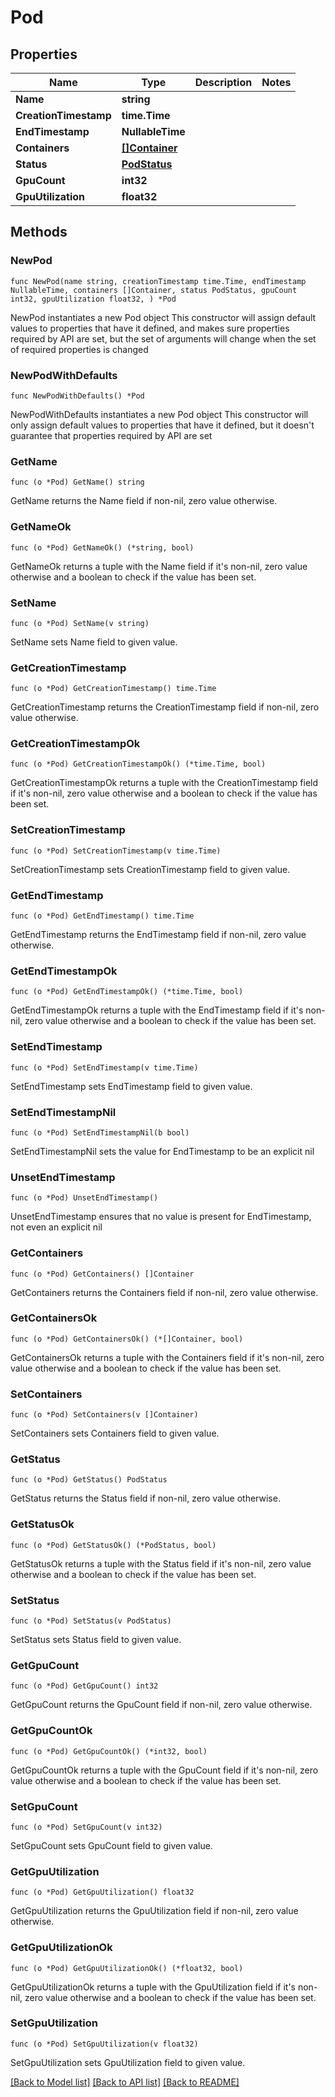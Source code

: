 # Pod

## Properties

Name | Type | Description | Notes
------------ | ------------- | ------------- | -------------
**Name** | **string** |  | 
**CreationTimestamp** | **time.Time** |  | 
**EndTimestamp** | **NullableTime** |  | 
**Containers** | [**[]Container**](Container.md) |  | 
**Status** | [**PodStatus**](PodStatus.md) |  | 
**GpuCount** | **int32** |  | 
**GpuUtilization** | **float32** |  | 

## Methods

### NewPod

`func NewPod(name string, creationTimestamp time.Time, endTimestamp NullableTime, containers []Container, status PodStatus, gpuCount int32, gpuUtilization float32, ) *Pod`

NewPod instantiates a new Pod object
This constructor will assign default values to properties that have it defined,
and makes sure properties required by API are set, but the set of arguments
will change when the set of required properties is changed

### NewPodWithDefaults

`func NewPodWithDefaults() *Pod`

NewPodWithDefaults instantiates a new Pod object
This constructor will only assign default values to properties that have it defined,
but it doesn't guarantee that properties required by API are set

### GetName

`func (o *Pod) GetName() string`

GetName returns the Name field if non-nil, zero value otherwise.

### GetNameOk

`func (o *Pod) GetNameOk() (*string, bool)`

GetNameOk returns a tuple with the Name field if it's non-nil, zero value otherwise
and a boolean to check if the value has been set.

### SetName

`func (o *Pod) SetName(v string)`

SetName sets Name field to given value.


### GetCreationTimestamp

`func (o *Pod) GetCreationTimestamp() time.Time`

GetCreationTimestamp returns the CreationTimestamp field if non-nil, zero value otherwise.

### GetCreationTimestampOk

`func (o *Pod) GetCreationTimestampOk() (*time.Time, bool)`

GetCreationTimestampOk returns a tuple with the CreationTimestamp field if it's non-nil, zero value otherwise
and a boolean to check if the value has been set.

### SetCreationTimestamp

`func (o *Pod) SetCreationTimestamp(v time.Time)`

SetCreationTimestamp sets CreationTimestamp field to given value.


### GetEndTimestamp

`func (o *Pod) GetEndTimestamp() time.Time`

GetEndTimestamp returns the EndTimestamp field if non-nil, zero value otherwise.

### GetEndTimestampOk

`func (o *Pod) GetEndTimestampOk() (*time.Time, bool)`

GetEndTimestampOk returns a tuple with the EndTimestamp field if it's non-nil, zero value otherwise
and a boolean to check if the value has been set.

### SetEndTimestamp

`func (o *Pod) SetEndTimestamp(v time.Time)`

SetEndTimestamp sets EndTimestamp field to given value.


### SetEndTimestampNil

`func (o *Pod) SetEndTimestampNil(b bool)`

 SetEndTimestampNil sets the value for EndTimestamp to be an explicit nil

### UnsetEndTimestamp
`func (o *Pod) UnsetEndTimestamp()`

UnsetEndTimestamp ensures that no value is present for EndTimestamp, not even an explicit nil
### GetContainers

`func (o *Pod) GetContainers() []Container`

GetContainers returns the Containers field if non-nil, zero value otherwise.

### GetContainersOk

`func (o *Pod) GetContainersOk() (*[]Container, bool)`

GetContainersOk returns a tuple with the Containers field if it's non-nil, zero value otherwise
and a boolean to check if the value has been set.

### SetContainers

`func (o *Pod) SetContainers(v []Container)`

SetContainers sets Containers field to given value.


### GetStatus

`func (o *Pod) GetStatus() PodStatus`

GetStatus returns the Status field if non-nil, zero value otherwise.

### GetStatusOk

`func (o *Pod) GetStatusOk() (*PodStatus, bool)`

GetStatusOk returns a tuple with the Status field if it's non-nil, zero value otherwise
and a boolean to check if the value has been set.

### SetStatus

`func (o *Pod) SetStatus(v PodStatus)`

SetStatus sets Status field to given value.


### GetGpuCount

`func (o *Pod) GetGpuCount() int32`

GetGpuCount returns the GpuCount field if non-nil, zero value otherwise.

### GetGpuCountOk

`func (o *Pod) GetGpuCountOk() (*int32, bool)`

GetGpuCountOk returns a tuple with the GpuCount field if it's non-nil, zero value otherwise
and a boolean to check if the value has been set.

### SetGpuCount

`func (o *Pod) SetGpuCount(v int32)`

SetGpuCount sets GpuCount field to given value.


### GetGpuUtilization

`func (o *Pod) GetGpuUtilization() float32`

GetGpuUtilization returns the GpuUtilization field if non-nil, zero value otherwise.

### GetGpuUtilizationOk

`func (o *Pod) GetGpuUtilizationOk() (*float32, bool)`

GetGpuUtilizationOk returns a tuple with the GpuUtilization field if it's non-nil, zero value otherwise
and a boolean to check if the value has been set.

### SetGpuUtilization

`func (o *Pod) SetGpuUtilization(v float32)`

SetGpuUtilization sets GpuUtilization field to given value.



[[Back to Model list]](../README.md#documentation-for-models) [[Back to API list]](../README.md#documentation-for-api-endpoints) [[Back to README]](../README.md)


